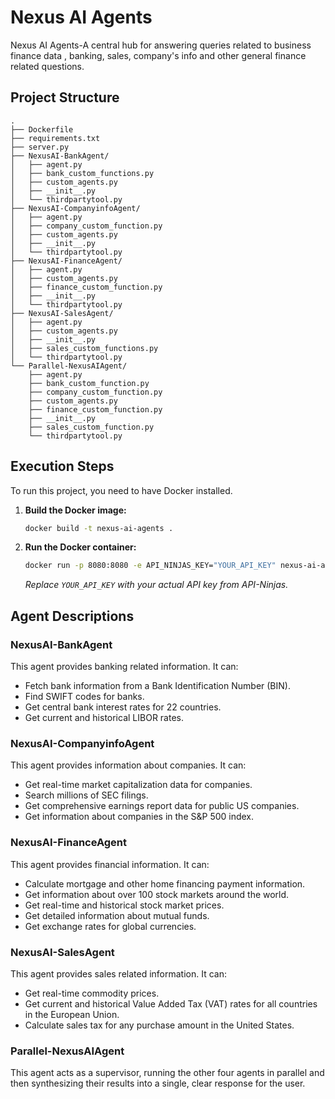 # Nexus AI Agents

Nexus AI Agents-A central hub for answering  queries related to business finance data , banking, sales, company's info and other general finance related questions.

## Project Structure

```
.
├── Dockerfile
├── requirements.txt
├── server.py
├── NexusAI-BankAgent/
│   ├── agent.py
│   ├── bank_custom_functions.py
│   ├── custom_agents.py
│   ├── __init__.py
│   └── thirdpartytool.py
├── NexusAI-CompanyinfoAgent/
│   ├── agent.py
│   ├── company_custom_function.py
│   ├── custom_agents.py
│   ├── __init__.py
│   └── thirdpartytool.py
├── NexusAI-FinanceAgent/
│   ├── agent.py
│   ├── custom_agents.py
│   ├── finance_custom_function.py
│   ├── __init__.py
│   └── thirdpartytool.py
├── NexusAI-SalesAgent/
│   ├── agent.py
│   ├── custom_agents.py
│   ├── __init__.py
│   ├── sales_custom_functions.py
│   └── thirdpartytool.py
└── Parallel-NexusAIAgent/
    ├── agent.py
    ├── bank_custom_function.py
    ├── company_custom_function.py
    ├── custom_agents.py
    ├── finance_custom_function.py
    ├── __init__.py
    ├── sales_custom_function.py
    └── thirdpartytool.py
```

## Execution Steps

To run this project, you need to have Docker installed.

1.  **Build the Docker image:**
    ```bash
    docker build -t nexus-ai-agents .
    ```

2.  **Run the Docker container:**
    ```bash
    docker run -p 8080:8080 -e API_NINJAS_KEY="YOUR_API_KEY" nexus-ai-agents
    ```
    *Replace `YOUR_API_KEY` with your actual API key from API-Ninjas.*

## Agent Descriptions

### NexusAI-BankAgent
This agent provides banking related information. It can:
- Fetch bank information from a Bank Identification Number (BIN).
- Find SWIFT codes for banks.
- Get central bank interest rates for 22 countries.
- Get current and historical LIBOR rates.

### NexusAI-CompanyinfoAgent
This agent provides information about companies. It can:
- Get real-time market capitalization data for companies.
- Search millions of SEC filings.
- Get comprehensive earnings report data for public US companies.
- Get information about companies in the S&P 500 index.

### NexusAI-FinanceAgent
This agent provides financial information. It can:
- Calculate mortgage and other home financing payment information.
- Get information about over 100 stock markets around the world.
- Get real-time and historical stock market prices.
- Get detailed information about mutual funds.
- Get exchange rates for global currencies.

### NexusAI-SalesAgent
This agent provides sales related information. It can:
- Get real-time commodity prices.
- Get current and historical Value Added Tax (VAT) rates for all countries in the European Union.
- Calculate sales tax for any purchase amount in the United States.

### Parallel-NexusAIAgent
This agent acts as a supervisor, running the other four agents in parallel and then synthesizing their results into a single, clear response for the user.

